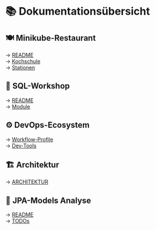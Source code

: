 [//]: # (docs/index.md)
# 📚 Dokumentationsübersicht

## 🍽️ Minikube-Restaurant
→ [README](./Minikube-Restaurant/README.md)  
→ [Kochschule](./Minikube-Restaurant/Kochschule/README.md)  
→ [Stationen](_archiv/stationen/index.md)

## 🧠 SQL-Workshop
→ [README](./sql-workshop/README.md)  
→ [Module](./sql-workshop/index.md)

## ⚙️ DevOps-Ecosystem
→ [Workflow-Profile](./DevOps-Ecosystem/workflow/README.md)  
→ [Dev-Tools](./DevOps-Ecosystem/dev-tools/README.md)

## 🏗️ Architektur
→ [ARCHITEKTUR](./prod/ARCHITEKTUR.md)

## 🧬 JPA-Models Analyse
→ [README](./jpa-models-analyse/README.md)  
→ [TODOs](./jpa-models-analyse/index.md)
